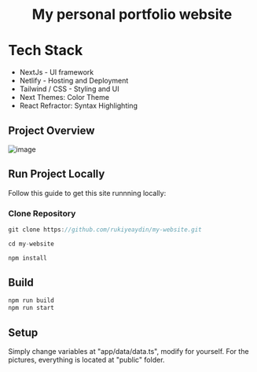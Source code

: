 <div align="center">
<h1>My personal portfolio website</h1>
</div>

# Tech Stack

- NextJs - UI framework
- Netlify - Hosting and Deployment
- Tailwind / CSS - Styling and UI
- Next Themes: Color Theme
- React Refractor: Syntax Highlighting

## Project Overview

 ![image](https://github.com/user-attachments/assets/4ebad3e9-a52b-435e-ad71-f35e97f1d5e6) 

## Run Project Locally

Follow this guide to get this site runnning locally:

### Clone Repository

```js
git clone https://github.com/rukiyeaydin/my-website.git

cd my-website

npm install
```

## Build

```bash
npm run build
npm run start
```

## Setup

Simply change variables at "app/data/data.ts", modify for yourself. For the pictures, everything is located at "public" folder.

<!-- Link Refs -->

[nextjs]: https://nextjs.org
[tailwind]: https://tailwindcss.com
[nexttheme]: https://github.com/pacocoursey/next-themes
[reactrefractor]: https://github.com/rexxars/react-refractor
[site]: https://example.com
[site-preview]: ./public/site.png
[localhost]: http://localhost:3000

